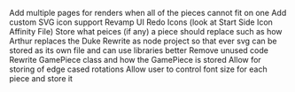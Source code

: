 Add multiple pages for renders when all of the pieces cannot fit on one
Add custom SVG icon support
Revamp UI
Redo Icons (look at Start Side Icon Affinity File)
Store what peices (if any) a piece should replace such as how Arthur replaces the Duke
Rewrite as node project so that ever svg can be stored as its own file and can use libraries better
Remove unused code
Rewrite GamePiece class and how the GamePiece is stored
Allow for storing of edge cased rotations
Allow user to control font size for each piece and store it